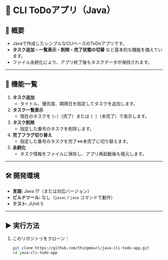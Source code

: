 # 📝 CLI ToDoアプリ（Java）

## 📌 概要
- Javaで作成したシンプルなCLIベースのToDoアプリです。
- **タスク追加・一覧表示・削除・完了状態の切替** など基本的な機能を備えています。
- ファイル永続化により、アプリ終了後もタスクデータが保持されます。

---

## 🚀 機能一覧
1. **タスク追加**
    - タイトル、優先度、期限日を指定してタスクを追加します。
2. **タスク一覧表示**
    - 現在のタスクを `[✓]`（完了）または `[ ]`（未完了）で表示します。
3. **タスク削除**
    - 指定した番号のタスクを削除します。
4. **完了フラグ切り替え**
    - 指定した番号のタスクを完了⇔未完了に切り替えます。
5. **永続化**
    - タスク情報をファイルに保存し、アプリ再起動後も復元します。

---

## 🛠 開発環境
- **言語:** Java 17（または対応バージョン）
- **ビルドツール:** なし（`javac` / `java` コマンドで動作）
- **テスト:** JUnit 5

---

## ▶ 実行方法
1. このリポジトリをクローン：
   ```bash
   git clone https://github.com/thingmeurl/java-cli-todo-app.git
   cd java-cli-todo-app